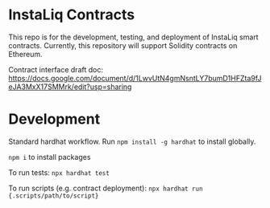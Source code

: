 # InstaLiq Contracts

This repo is for the development, testing, and deployment of InstaLiq smart contracts. Currently, this repository will support Solidity contracts on Ethereum.

Contract interface draft doc: https://docs.google.com/document/d/1LwvUtN4gmNsntLY7bumD1HFZta9fJeJA3MxX17SMMrk/edit?usp=sharing

# Development

Standard hardhat workflow. Run `npm install -g hardhat` to install globally.

`npm i` to install packages

To run tests:
`npx hardhat test`

To run scripts (e.g. contract deployment):
`npx hardhat run {.scripts/path/to/script}`
